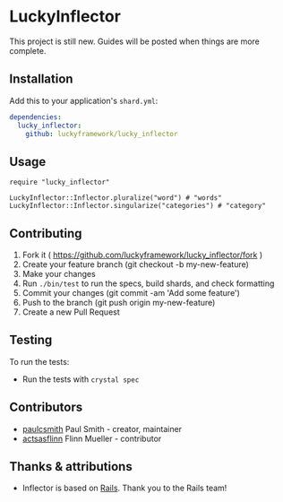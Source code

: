 # LuckyInflector

This project is still new. Guides will be posted when things are more complete.

## Installation

Add this to your application's `shard.yml`:

```yaml
dependencies:
  lucky_inflector:
    github: luckyframework/lucky_inflector
```

## Usage

```crystal
require "lucky_inflector"

LuckyInflector::Inflector.pluralize("word") # "words"
LuckyInflector::Inflector.singularize("categories") # "category"
```

## Contributing

1. Fork it ( https://github.com/luckyframework/lucky_inflector/fork )
2. Create your feature branch (git checkout -b my-new-feature)
3. Make your changes
4. Run `./bin/test` to run the specs, build shards, and check formatting
5. Commit your changes (git commit -am 'Add some feature')
6. Push to the branch (git push origin my-new-feature)
7. Create a new Pull Request

## Testing

To run the tests:
* Run the tests with `crystal spec`

## Contributors

- [paulcsmith](https://github.com/paulcsmith) Paul Smith - creator, maintainer
- [actsasflinn](https://github.com/actsasflinn) Flinn Mueller - contributor

## Thanks & attributions

* Inflector is based on [Rails](https://github.com/rails/rails). Thank you to the Rails team!
